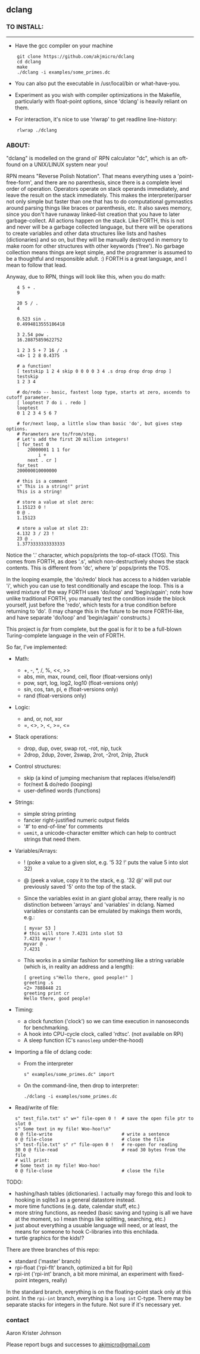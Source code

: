 ## dclang

### TO INSTALL:
____________

* Have the gcc compiler on your machine

```
    git clone https://github.com/akjmicro/dclang
    cd dclang
    make
    ./dclang -i examples/some_primes.dc
```

* You can also put the executable in /usr/local/bin or what-have-you.

* Experiment as you wish with compiler optimizations in the Makefile,
  particularly with float-point options, since 'dclang' is heavily
  reliant on them.

* For interaction, it's nice to use 'rlwrap' to get readline line-history:

```
    rlwrap ./dclang
```

### ABOUT:

"dclang" is modelled on the grand ol' RPN calculator "dc", which is an
oft-found on a UNIX/LINUX system near you!

RPN means "Reverse Polish Notation".  That means everything uses a
'point-free-form', and there are no parenthesis, since there is a complete
level order of operation.  Operators operate on stack operands immediately,
and leave the result on the stack immediately.  This makes the
interpreter/parser not only simple but faster than one that has to do
computational gymnastics around parsing things like braces or parenthesis,
etc.  It also saves memory, since you don't have runaway linked-list
creation that you have to later garbage-collect.  All actions happen on the
stack.  Like FORTH, this is not and never will be a garbage collected
language, but there will be operations to create variables and other data
structures like lists and hashes (dictionaries) and so on, but they will be
manually destroyed in memory to make room for other structures with other
keywords ('free').  No garbage collection means things are kept simple, and
the programmer is assumed to be a thoughtful and responsible adult.  :)
FORTH is a great language, and I mean to follow that lead.

Anyway, due to RPN, things will look like this, when you do math:

```
    4 5 + .
    9
    
    20 5 / .
    4

    0.523 sin .
    0.4994813555186418

    3 2.54 pow .
    16.28875859622752

    1 2 3 5 + 7 16 / .s
    <4> 1 2 8 0.4375 

    # a function!
    [ testskip 1 2 4 skip 0 0 0 0 3 4 .s drop drop drop drop ]
    testskip
    1 2 3 4

    # do/redo -- basic, fastest loop type, starts at zero, ascends to cutoff parameter.
    [ looptest 7 do i . redo ]
    looptest
    0 1 2 3 4 5 6 7

    # for/next loop, a little slow than basic 'do', but gives step options.
    # Parameters are to/from/step.
    # Let's add the first 20 million integers!
    [ for_test 0
        20000001 1 1 for
            i +
        next . cr ]
    for_test
    200000010000000

    # this is a comment
    s" This is a string!" print
    This is a string!

    # store a value at slot zero:
    1.15123 0 !
    0 @ .
    1.15123

    # store a value at slot 23:
    4.132 3 / 23 !
    23 @ .
    1.3773333333333333

```

Notice the '.' character, which pops/prints the top-of-stack (TOS). This comes
from FORTH, as does '.s', which non-destructively shows the stack contents.
This is different from 'dc', where 'p' pops/prints the TOS.

In the looping example, the 'do/redo' block has access to a hidden variable
'i', which you can use to test conditionally and escape the loop.  This is a
weird mixture of the way FORTH uses 'do/loop' and 'begin/again'; note how
unlike traditional FORTH, you manually test the condition inside the block
yourself, just before the 'redo', which tests for a true condition before
returning to 'do'.  (I may change this in the future to be more FORTH-like,
and have separate 'do/loop' and 'begin/again' constructs.)

This project is *far* from complete, but the goal is for it to be a full-blown
Turing-complete language in the vein of FORTH.

So far, I've implemented:

  * Math:
    * +, -, *, /, %, <<, >>
    * abs, min, max, round, ceil, floor (float-versions only)
    * pow, sqrt, log, log2, log10       (float-versions only)
    * sin, cos, tan, pi, e              (float-versions only)
    * rand                              (float-versions only)
  * Logic:
    * and, or, not, xor
    * =, <>, >, <, >=, <= 
  * Stack operations:
    * drop, dup, over, swap rot, -rot, nip, tuck
    * 2drop, 2dup, 2over, 2swap, 2rot, -2rot, 2nip, 2tuck
  * Control structures:
    * skip (a kind of jumping mechanism that replaces if/else/endif)
    * for/next & do/redo (looping)
    * user-defined words (functions)
  * Strings:
    * simple string printing 
    * fancier right-justified numeric output fields
    * '#' to end-of-line' for comments
    * `uemit`, a unicode-character emitter which can help to contruct
    strings that need them.
  * Variables/Arrays:
    * ! (poke a value to a given slot, e.g. '5 32 !' puts the value 5
    into slot 32)
    * @ (peek a value, copy it to the stack, e.g. '32 @' will put our
    previously saved '5' onto the top of the stack.
    * Since the variables exist in an giant global array, there really is 
    no distinction between 'arrays' and 'variables' in dclang. Named
    variables or constants can be emulated by makings them words, e.g.:
        ```
        [ myvar 53 ]
        # this will store 7.4231 into slot 53
        7.4231 myvar !
        myvar @ .
        7.4231 
        ```

    * This works in a similar fashion for something like a string variable
    (which is, in reality an address and a length):

        ```
        [ greeting s"Hello there, good people!" ]
        greeting .s
        <2> 7888448 21
        greeting print cr
        Hello there, good people!
        ```
  * Timing:
    * a clock function ('clock') so we can time execution in nanoseconds 
    for benchmarking.
    * A hook into CPU-cycle clock, called 'rdtsc'. (not available on RPi)
    * A sleep function (C's `nanosleep` under-the-hood)

  * Importing a file of dclang code:
    * From the interpreter
        ```
        s" examples/some_primes.dc" import
        ```
    * On the command-line, then drop to interpreter:
        ```
        ./dclang -i examples/some_primes.dc
        ```

  * Read/write of file:
    ```
    s" test_file.txt" s" w+" file-open 0 !  # save the open file ptr to slot 0
    s" Some text in my file! Woo-hoo!\n"
    0 @ file-write                          # write a sentence
    0 @ file-close                          # close the file
    s" test-file.txt" s" r" file-open 0 !   # re-open for reading
    30 0 @ file-read                        # read 30 bytes from the file
    # will print:
    # Some text in my file! Woo-hoo!
    0 @ file-close                          # close the file
    ```

TODO:

  * hashing/hash tables (dictionaries). I actually may forego this and look
    to hooking in sqlite3 as a general datastore instead.
  * more time functions (e.g. date, calendar stuff, etc.)
  * more string functions, as needed (basic saving and typing is all we have
  at the moment, so I mean things like splitting, searching, etc.)
  * just about everything a usuable language will need, or at least, the
  means for someone to hook C-libraries into this enchilada.
  * turtle graphics for the kids!?

There are three branches of this repo:
  * standard ('master' branch)
  * rpi-float ('rpi-flt' branch, optimized a bit for Rpi)
  * rpi-int ('rpi-int' branch, a bit more minimal, an experiment with fixed-point integers, really)

In the standard branch, everything is on the floating-point stack only at this point.
In the `rpi-int` branch, everything is a `long int` C-type. There may be
separate stacks for integers in the future. Not sure if it's necessary yet.

### contact

Aaron Krister Johnson

Please report bugs and successes to akjmicro@gmail.com
